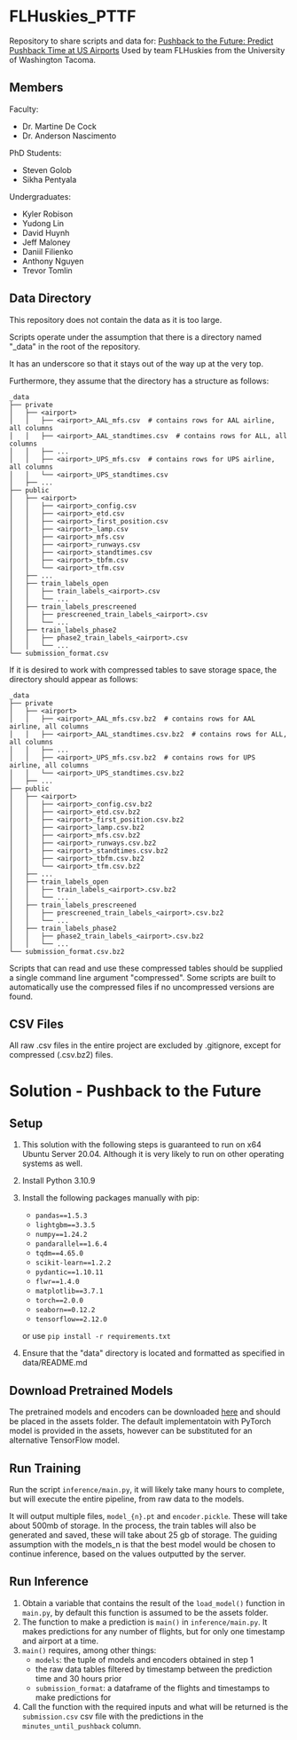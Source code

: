 # FLHuskies_PTTF

Repository to share scripts and data for: [Pushback to the Future: Predict Pushback Time at US Airports](https://www.drivendata.org/competitions/group/competition-nasa-airport-pushback/)
Used by team FLHuskies from the University of Washington Tacoma.

## Members

Faculty:
  - Dr. Martine De Cock
  - Dr. Anderson Nascimento


PhD Students:
  - Steven Golob
  - Sikha Pentyala


Undergraduates:
  - Kyler Robison
  - Yudong Lin
  - David Huynh
  - Jeff Maloney
  - Daniil Filienko
  - Anthony Nguyen
  - Trevor Tomlin

## Data Directory
This repository does not contain the data as it is too large.

Scripts operate under the assumption that there is a directory named "_data" in the 
root of the repository.

It has an underscore so that it stays out of the way up at the very top.

Furthermore, they assume that the directory has a structure as follows:

```
_data
├── private
│   ├── <airport>
│   │   ├── <airport>_AAL_mfs.csv  # contains rows for AAL airline, all columns
│   │   ├── <airport>_AAL_standtimes.csv  # contains rows for ALL, all columns
│   │   ├── ...
│   │   ├── <airport>_UPS_mfs.csv  # contains rows for UPS airline, all columns
│   │   └── <airport>_UPS_standtimes.csv
│   ├── ...
├── public
│   ├── <airport>
│   │   ├── <airport>_config.csv
│   │   ├── <airport>_etd.csv
│   │   ├── <airport>_first_position.csv
│   │   ├── <airport>_lamp.csv
│   │   ├── <airport>_mfs.csv
│   │   ├── <airport>_runways.csv
│   │   ├── <airport>_standtimes.csv
│   │   ├── <airport>_tbfm.csv
│   │   └── <airport>_tfm.csv
│   ├── ...
│   ├── train_labels_open
│   │   ├── train_labels_<airport>.csv
│   │   └── ...
│   ├── train_labels_prescreened
│   │   ├── prescreened_train_labels_<airport>.csv
│   │   └── ...
│   ├── train_labels_phase2
│   │   ├── phase2_train_labels_<airport>.csv
│   │   └── ...
└── submission_format.csv
```

If it is desired to work with compressed tables to save storage space, the directory should appear as follows:

```
_data
├── private
│   ├── <airport>
│   │   ├── <airport>_AAL_mfs.csv.bz2  # contains rows for AAL airline, all columns
│   │   ├── <airport>_AAL_standtimes.csv.bz2  # contains rows for ALL, all columns
│   │   ├── ...
│   │   ├── <airport>_UPS_mfs.csv.bz2  # contains rows for UPS airline, all columns
│   │   └── <airport>_UPS_standtimes.csv.bz2
│   ├── ...
├── public
│   ├── <airport>
│   │   ├── <airport>_config.csv.bz2
│   │   ├── <airport>_etd.csv.bz2
│   │   ├── <airport>_first_position.csv.bz2
│   │   ├── <airport>_lamp.csv.bz2
│   │   ├── <airport>_mfs.csv.bz2
│   │   ├── <airport>_runways.csv.bz2
│   │   ├── <airport>_standtimes.csv.bz2
│   │   ├── <airport>_tbfm.csv.bz2
│   │   └── <airport>_tfm.csv.bz2
│   ├── ...
│   ├── train_labels_open
│   │   ├── train_labels_<airport>.csv.bz2
│   │   └── ...
│   ├── train_labels_prescreened
│   │   ├── prescreened_train_labels_<airport>.csv.bz2
│   │   └── ...
│   ├── train_labels_phase2
│   │   ├── phase2_train_labels_<airport>.csv.bz2
│   │   └── ...
└── submission_format.csv.bz2
```

Scripts that can read and use these compressed tables should be supplied a single command line argument "compressed".
Some scripts are built to automatically use the compressed files if no uncompressed versions are found.


## CSV Files

All raw .csv files in the entire project are excluded by .gitignore, except for compressed (.csv.bz2) files.

 
# Solution - Pushback to the Future
## Setup

1. This solution with the following steps is guaranteed to run on x64 Ubuntu Server 20.04. Although it is very 
likely to run on other operating systems as well.
2. Install Python 3.10.9
3. Install the following packages manually with pip:
    
   - `pandas==1.5.3`
   - `lightgbm==3.3.5`
   - `numpy==1.24.2`
   - `pandarallel==1.6.4`
   - `tqdm==4.65.0`
   - `scikit-learn==1.2.2`
   - `pydantic==1.10.11`
   - `flwr==1.4.0`
   - `matplotlib==3.7.1`
   - `torch==2.0.0`
   - `seaborn==0.12.2`
   - `tensorflow==2.12.0`

   or use `pip install -r requirements.txt`

4. Ensure that the "data" directory is located and formatted as specified in data/README.md

## Download Pretrained Models
The pretrained models and encoders can be downloaded [here](https://www.dropbox.com/scl/fo/6nparyuy3vo10j6cpho8e/h?dl=0&rlkey=eo93lv5m16q5vyyve2pqjyukk) and should be placed in the assets folder. The default implementatoin with PyTorch model is provided in the assets, however can be substituted for an alternative TensorFlow model.

## Run Training
Run the script `inference/main.py`, it will likely take many hours to complete, 
but will execute the entire pipeline, from raw data to the models.

It will output multiple files, `model_{n}.pt` and `encoder.pickle`. These will take about 500mb of storage. In the process, the train tables will also be generated and saved, these will take about 25 gb of storage. The guiding assumption with the models_n is that the best model would be chosen to continue inference, based on the values outputted by the server.

## Run Inference
1. Obtain a variable that contains the result of the `load_model()` function in `main.py`, by default this function is assumed to be the assets folder.
2. The function to make a prediction is `main()` in `inference/main.py`. It makes predictions for any number of flights,
but for only one timestamp and airport at a time. 
3. `main()` requires, among other things:
   - `models`: the tuple of models and encoders obtained in step 1
   - the raw data tables filtered by timestamp between the prediction time and 30 hours prior
   - `submission_format`: a dataframe of the flights and timestamps to make predictions for
4. Call the function with the required inputs and what will be returned is the `submission.csv` csv file
with the predictions in the `minutes_until_pushback` column.



